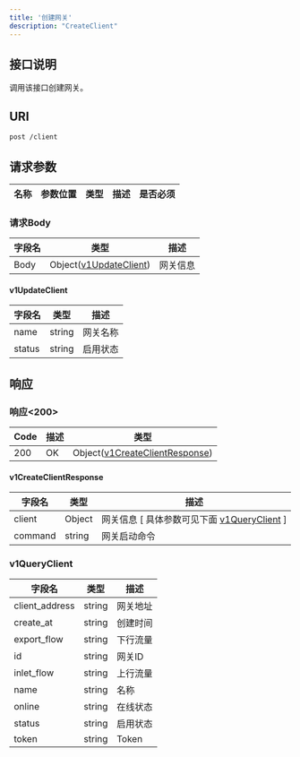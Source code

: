 ```yaml
---
title: '创建网关'
description: "CreateClient"
---
```

## 接口说明
调用该接口创建网关。

## URI

```
post /client
```

## 请求参数

| 名称 | 参数位置 | 类型 | 描述 |  是否必须 |
| ---- | ---------- | ----------- | ----------- | ----------- |

### 请求Body
| 字段名 | 类型 | 描述 |
| ----------- | ------ | ------ |
| Body | Object([v1UpdateClient](#v1UpdateClient)) | 网关信息 |

#### v1UpdateClient
| 字段名 | 类型 | 描述 |
| ---- | ---- | ----------- | 
| name | string | 网关名称 | 
| status | string | 启用状态 |






## 响应


### 响应<200>
| Code | 描述 | 类型 |
| ---- | ----------- | ------ | 
| 200 | OK | Object([v1CreateClientResponse](#v1CreateClientResponse)) |

#### v1CreateClientResponse


| 字段名 | 类型 | 描述 |
| ---- | ---- | ----------- |
| client | Object | 网关信息 [ 具体参数可见下面 [v1QueryClient](#v1QueryClient) ]  | 
| command | string | 网关启动命令 |


### v1QueryClient

| 字段名 | 类型 | 描述 |
| ---- | ---- | ----------- | 
| client_address | string | 网关地址 | 
| create_at | string | 创建时间 | 
| export_flow | string | 下行流量 | 
| id | string | 网关ID | 
| inlet_flow | string | 上行流量 | 
| name | string | 名称 | 
| online | string | 在线状态 | 
| status | string | 启用状态 | 
| token | string | Token |







